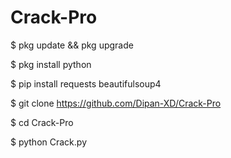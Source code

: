 # Crack-Pro

$ pkg update && pkg upgrade

$ pkg install python

$ pip install requests beautifulsoup4

$ git clone https://github.com/Dipan-XD/Crack-Pro

$ cd Crack-Pro

$ python Crack.py

